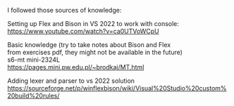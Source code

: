 I followed those sources of knowledge:  

Setting up Flex and Bison in VS 2022 to work with console:  
https://www.youtube.com/watch?v=ca0UTVoWCpU  

Basic knowledge (try to take notes about Bison and Flex  
from exercises pdf, they might not be available in the future)  
s6-mt mini-2324L  
https://pages.mini.pw.edu.pl/~brodkaj/MT.html  

Adding lexer and parser to vs 2022 solution  
https://sourceforge.net/p/winflexbison/wiki/Visual%20Studio%20custom%20build%20rules/  
